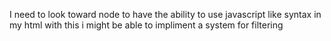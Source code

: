 
I need to look toward node to have the ability to use javascript like syntax in my html
with this i might be able to impliment a system for filtering